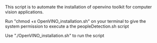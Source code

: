 This script is to automate the installation of openvino toolkit for computer vision applications.


Run "chmod +x OpenVINO_installation.sh" on your terminal  to give the system permission to execute a the peopleDetection.sh script

Use "./OpenVINO_installation.sh" to run the script

